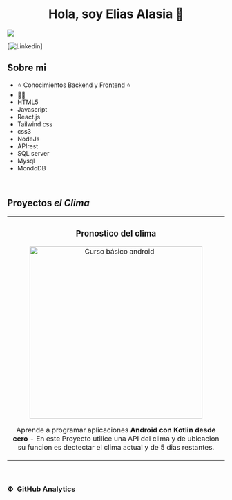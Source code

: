 <div align="center">
<h1 align="center">Hola, soy Elias Alasia 👋</h1>
</div>
<img src="https://i.imgur.com/CXzGs5q.png">

[![Linkedin](www.linkedin.com/in/eliasalasia)]

## Sobre mi

- ⭐ Conocimientos Backend y Frontend ⭐ 
- 🧑‍🏫 
- HTML5
- Javascript
- React.js
- Tailwind css
- css3
- NodeJs
- APIrest
- SQL server
- Mysql
- MondoDB 
<br>

## Proyectos *el Clima*
<table>
<tr>
<td width="50%">
<h3 align="center">Pronostico del clima</h3>
<div align="center">
<a href="project-final-n3-m0yx59nf9-elias-s-projects-d0079507.vercel.app" target="_blank"><img src="https://i.imgur.com/sVCdJBV.png" width="400" alt="Curso básico android"></a>

<p>Aprende a programar aplicaciones <strong>Android con Kotlin desde cero</strong> - En este Proyecto utilice una API del clima y de ubicacion su funcion es dectectar el clima actual y de 5 dias restantes.</p>
</div>
                                                                                      
                                                                                      
</td>  
</table>                                                                                 
</div>
<br>

### ⚙️ &nbsp;GitHub Analytics

<p align="center">


</a>
</p>
